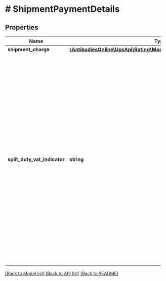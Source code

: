 # # ShipmentPaymentDetails

## Properties

Name | Type | Description | Notes
------------ | ------------- | ------------- | -------------
**shipment_charge** | [**\AntibodiesOnline\UpsApi\Rating\Model\PaymentDetailsShipmentCharge[]**](PaymentDetailsShipmentCharge.md) |  |
**split_duty_vat_indicator** | **string** | Split Duty VAT Indicator. The presence indicates the payer specified for Transportation Charges will pay transportation charges and any duties that apply to the shipment. The payer specified for Duties and Taxes will pay the VAT (Value-Added Tax) only.  Empty Tag. The payment method for Transportation charges must be UPS account. The UPS account must be a daily pickup account or an occasional account. | [optional]

[[Back to Model list]](../../README.md#models) [[Back to API list]](../../README.md#endpoints) [[Back to README]](../../README.md)
